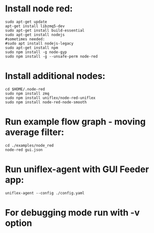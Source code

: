 # Install node red:
   
    sudo apt-get update
    apt-get install libzmq5-dev
    sudo apt-get install build-essential
    sudo apt-get install nodejs
    #sometimes needed:
    #sudo apt install nodejs-legacy
    sudo apt-get install npm
    sudo npm install -g node-gyp
    sudo npm install -g --unsafe-perm node-red

# Install additional nodes:

    cd $HOME/.node-red
    sudo npm install zmq
    sudo npm install uniflex/node-red-uniflex
    sudo npm install node-red-node-smooth

# Run example flow graph - moving average filter:

    cd ./examples/node_red
    node-red gui.json

# Run uniflex-agent with GUI Feeder app:

    uniflex-agent --config ./config.yaml

# For debugging mode run with -v option



